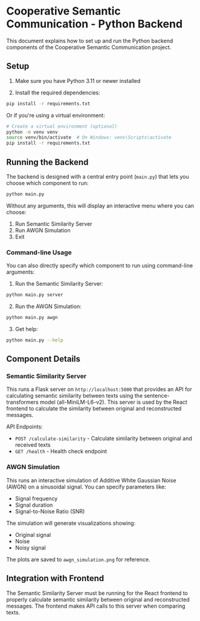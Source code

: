 # Cooperative Semantic Communication - Python Backend

This document explains how to set up and run the Python backend components of the Cooperative Semantic Communication project.

## Setup

1. Make sure you have Python 3.11 or newer installed

2. Install the required dependencies:

```bash
pip install -r requirements.txt
```

Or if you're using a virtual environment:

```bash
# Create a virtual environment (optional)
python -m venv venv
source venv/bin/activate  # On Windows: venv\Scripts\activate
pip install -r requirements.txt
```

## Running the Backend

The backend is designed with a central entry point (`main.py`) that lets you choose which component to run:

```bash
python main.py
```

Without any arguments, this will display an interactive menu where you can choose:
1. Run Semantic Similarity Server
2. Run AWGN Simulation
0. Exit

### Command-line Usage

You can also directly specify which component to run using command-line arguments:

1. Run the Semantic Similarity Server:
```bash
python main.py server
```

2. Run the AWGN Simulation:
```bash
python main.py awgn
```

3. Get help:
```bash
python main.py --help
```

## Component Details

### Semantic Similarity Server

This runs a Flask server on `http://localhost:5000` that provides an API for calculating semantic similarity between texts using the sentence-transformers model (all-MiniLM-L6-v2). This server is used by the React frontend to calculate the similarity between original and reconstructed messages.

API Endpoints:
- `POST /calculate-similarity` - Calculate similarity between original and received texts
- `GET /health` - Health check endpoint

### AWGN Simulation

This runs an interactive simulation of Additive White Gaussian Noise (AWGN) on a sinusoidal signal. You can specify parameters like:
- Signal frequency
- Signal duration
- Signal-to-Noise Ratio (SNR)

The simulation will generate visualizations showing:
- Original signal
- Noise
- Noisy signal

The plots are saved to `awgn_simulation.png` for reference.

## Integration with Frontend

The Semantic Similarity Server must be running for the React frontend to properly calculate semantic similarity between original and reconstructed messages. The frontend makes API calls to this server when comparing texts.